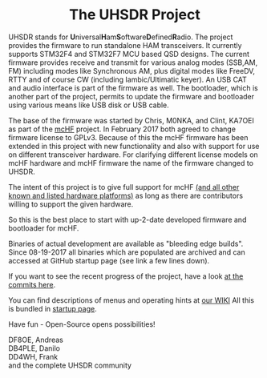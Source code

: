 <div align="center"><h1><b>The UHSDR Project</b></h1></div>

UHSDR stands for **U**niversal**H**am**S**oftware**D**efined**R**adio.
The project provides  the firmware to run standalone HAM transceivers.
It currently supports STM32F4 and STM32F7 MCU based QSD designs. The
current firmware provides receive and transmit for various analog modes
(SSB,AM, FM) including modes like Synchronous AM, plus digital modes
like FreeDV, RTTY  and of course CW (including Iambic/Ultimatic keyer).
An USB CAT and audio interface is part of the firmware as well. The
bootloader, which is another part of the project, permits to update the
firmware and bootloader using various means like USB disk or USB cable.

The base of the firmware was started by Chris, M0NKA, and Clint, KA7OEI
as part of the [mcHF](http://www.m0nka.co.uk/) project. In February 2017
both agreed to change firmware license to GPLv3. Because of this the mcHF
firmware has been extended in this project with new functionality
and also with support for use on different transceiver hardware. For
clarifying different license models on mcHF hardware and mcHF firmware the
name of the firmware changed to UHSDR.

The intent of this project is to give full support for mcHF [(and all
other known and listed hardware platforms)](https://github.com/df8oe/UHSDR/wiki/Supported-Hardware) as long as there are
contributors willing to support the given hardware.

So this is the best place to start with up-2-date developed firmware and
bootloader for mcHF.

Binaries of actual development are available as "bleeding edge builds".
Since 08-19-2017 all binaries which are populated are archived and can
accessed at GitHub startup page (see link a few lines down).

If you want to see the recent progress of the project, have a look [at
the commits here](https://github.com/df8oe/mchf-github/commits/active-devel).

You can find descriptions of menus and operating hints at [our WIKI](https://github.com/df8oe/UHSDR/wiki/)
All this is bundled in [startup page](https://df8oe.github.io/UHSDR/).

Have fun - Open-Source opens possibilities!

DF8OE, Andreas<br/>
DB4PLE, Danilo<br/>
DD4WH, Frank<br/>
and the complete UHSDR community
